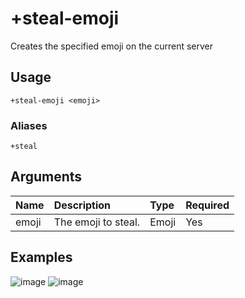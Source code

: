 # +steal-emoji
Creates the specified emoji on the current server

## Usage
```
+steal-emoji <emoji>
```

### Aliases
```
+steal
```

## Arguments
Name | Description | Type | Required
:-- | :-- | :-- | :--
emoji | The emoji to steal. | Emoji | Yes

## Examples
![image](https://user-images.githubusercontent.com/111157596/186909938-eafd086b-3edf-42d7-8487-d9ed97e05215.jpg)
![image](https://user-images.githubusercontent.com/111157596/186909981-2915fe6d-01cc-485a-84cd-8dae31a501a7.jpg)
